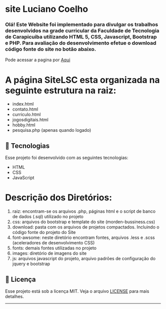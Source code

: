 # site Luciano Coelho
 ### Olá! Este Website foi implementado para divulgar os trabalhos desenvolvidos na grade curricular da Faculdade de Tecnologia de Carapicuiba utilizando HTML 5, CSS, Javascript, Bootstrap e PHP. Para avaliação do desenvolvimento efetue o download código fonte do site no botão abaixo.

<p>Pode acessar a pagina por <a href='https://lucianocoelho-28.github.io/SiteLSC/'> Aqui</a></p>

# A página SiteLSC esta organizada na seguinte estrutura na raiz:

* index.html
* contato.html
* curriculo.html
* jogosdigitais.html
* hobby.html
* pesquisa.php (apenas quando logado)

## 🚀 Tecnologias

Esse projeto foi desenvolvido com as seguintes tecnologias:

- HTML
- CSS
- JavaScript


# Descrição dos Diretórios:
1. raiz: encontram-se os arquivos .php, páginas html e o script de banco de dados (.sql) utilizado no projeto
1. css: arquivos do bootstrap e template do site (morden-bussiness.css)
1. download: pasta com os arquivos de projetos compactados. Incluindo o código fonte do projeto do Site
1. font-awsome: neste diretório encontram fontes, arquivos .less e .scss (aceleradores de desenvolvimento CSS)
1. fonts: demais fontes utilizadas no projeto
1. images: diretório de imagens do site
1. js: arquivos javascript do projeto, arquivo padrões de configuração do jquery e bootstrap 

## 📝 Licença

Esse projeto está sob a licença MIT. Veja o arquivo [LICENSE](LICENSE) para mais detalhes.

---